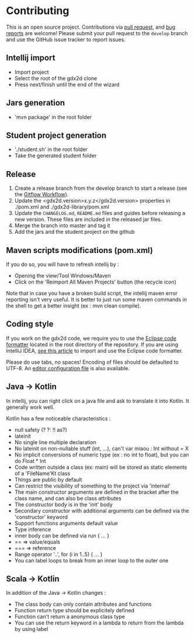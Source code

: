 # Contributing

This is an open source project. Contributions via [pull request](https://github.com/hevs-isi/gdx2d/pulls), and [bug reports](https://github.com/hevs-isi/gdx2d/issues) are welcome! Please submit your pull request to the `develop` branch and use the GitHub issue tracker to report issues.

## Intellij import

- Import project
- Select the root of the gdx2d clone
- Press next/finish until the end of the wizard

## Jars generation

- 'mvn package' in the root folder

## Student project generation

- './student.sh' in the root folder
- Take the generated student folder

## Release

1. Create a release branch from the develop branch to start a release (see the [Gitflow Workflow](https://www.atlassian.com/git/tutorials/comparing-workflows/feature-branch-workflow)).
2. Update the <gdx2d.version>x.y.z</gdx2d.version> properties in ./pom.xml and ./gdx2d-library/pom.xml
3. Update the `CHANGELOG.md`, `README.md` files and guides before releasing a new version. These files are included in the released jar files.
4. Merge the branch into master and tag it
5. Add the jars and the student project on the github
 
## Maven scripts modifications (pom.xml)

If you do so, you will have to refresh intellij by : 

- Opening the view/Tool Windows/Maven
- Click on the 'Reimport All Maven Projects' button (the recycle icon)

Note that in case you have a broken build script, the intellij maven error reporting isn't very useful.
It is better to just run some maven commands in the shell to get a better insight (ex : mvn clean compile).

## Coding style

If you work on the gdx2d code, we require you to use the [Eclipse code formatter](https://github.com/hevs-isi/gdx2d/blob/master/gdx2d-formatter.xml) located in the root directory of the repository.
If you are using IntelliJ IDEA, [see this article](http://blog.jetbrains.com/idea/2014/01/intellij-idea-13-importing-code-formatter-settings-from-eclipse/) to import and use the Eclipse code formatter.

Please do use tabs, no spaces! Encoding of files should be defaulted to UTF-8. An [editor configuration file](https://github.com/hevs-isi/gdx2d/blob/master/.editorconfig) is also available.

## Java -> Kotlin

In intellij, you can right click on a java file and ask to translate it into Kotlin. It generally work well.

Kotlin has a few noticeable characteristics : 

- null safety (? ?: !! as?)
- lateinit
- No single line multiple declaration
- No lateinit on non-nullable stuff (int, ...), can't   var miaou : Int  without = X
- No implicit conversions of numeric type (ex : no int to float), but you can do Float * Int
- Code written outside a class (ex: main) will be stored as static elements of a 'FileName'Kt class
- Things are public by default
- Can restrict the visibility of something to the project via 'internal'
- The main constructor arguments are defined in the bracket after the class name, and can also be class attributes
- The constructor body is in the 'init' body
- Secondary constructor with additional arguments can be defined via the 'constructor' keyword
- Support functions arguments default value 
- Type inference
- inner body can be defined via run { ... }
- == => value/equals
- === => reference
- Range operator '..', for (i in 1..5) { ... }
- You can label loops to break from an inner loop to the outer one

## Scala -> Kotlin

In addition of the Java -> Kotlin changes : 

- The class body can only contain attributes and functions
- Function return type should be explicitely defined
- Function can't return a anonymous class type
- You can use the return keyword in a lambda to return from the lambda by using label
